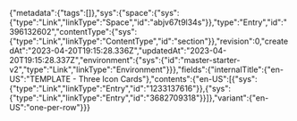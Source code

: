 {"metadata":{"tags":[]},"sys":{"space":{"sys":{"type":"Link","linkType":"Space","id":"abjv67t9l34s"}},"type":"Entry","id":"396132602","contentType":{"sys":{"type":"Link","linkType":"ContentType","id":"section"}},"revision":0,"createdAt":"2023-04-20T19:15:28.336Z","updatedAt":"2023-04-20T19:15:28.337Z","environment":{"sys":{"id":"master-starter-v2","type":"Link","linkType":"Environment"}}},"fields":{"internalTitle":{"en-US":"TEMPLATE - Three Icon Cards"},"contents":{"en-US":[{"sys":{"type":"Link","linkType":"Entry","id":"1233137616"}},{"sys":{"type":"Link","linkType":"Entry","id":"3682709318"}}]},"variant":{"en-US":"one-per-row"}}}